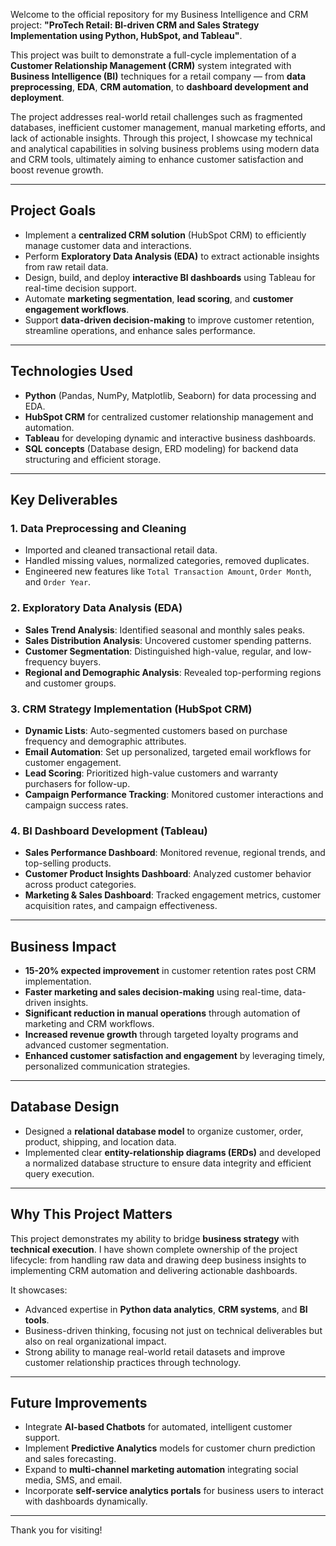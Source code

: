 
Welcome to the official repository for my Business Intelligence and CRM project: **"ProTech Retail: BI-driven CRM and Sales Strategy Implementation using Python, HubSpot, and Tableau"**.

This project was built to demonstrate a full-cycle implementation of a **Customer Relationship Management (CRM)** system integrated with **Business Intelligence (BI)** techniques for a retail company — from **data preprocessing**, **EDA**, **CRM automation**, to **dashboard development and deployment**.

The project addresses real-world retail challenges such as fragmented databases, inefficient customer management, manual marketing efforts, and lack of actionable insights. Through this project, I showcase my technical and analytical capabilities in solving business problems using modern data and CRM tools, ultimately aiming to enhance customer satisfaction and boost revenue growth.

---

## Project Goals
- Implement a **centralized CRM solution** (HubSpot CRM) to efficiently manage customer data and interactions.
- Perform **Exploratory Data Analysis (EDA)** to extract actionable insights from raw retail data.
- Design, build, and deploy **interactive BI dashboards** using Tableau for real-time decision support.
- Automate **marketing segmentation**, **lead scoring**, and **customer engagement workflows**.
- Support **data-driven decision-making** to improve customer retention, streamline operations, and enhance sales performance.

---

## Technologies Used
- **Python** (Pandas, NumPy, Matplotlib, Seaborn) for data processing and EDA.
- **HubSpot CRM** for centralized customer relationship management and automation.
- **Tableau** for developing dynamic and interactive business dashboards.
- **SQL concepts** (Database design, ERD modeling) for backend data structuring and efficient storage.

---

## Key Deliverables

### 1. Data Preprocessing and Cleaning
- Imported and cleaned transactional retail data.
- Handled missing values, normalized categories, removed duplicates.
- Engineered new features like `Total Transaction Amount`, `Order Month`, and `Order Year`.

### 2. Exploratory Data Analysis (EDA)
- **Sales Trend Analysis**: Identified seasonal and monthly sales peaks.
- **Sales Distribution Analysis**: Uncovered customer spending patterns.
- **Customer Segmentation**: Distinguished high-value, regular, and low-frequency buyers.
- **Regional and Demographic Analysis**: Revealed top-performing regions and customer groups.

### 3. CRM Strategy Implementation (HubSpot CRM)
- **Dynamic Lists**: Auto-segmented customers based on purchase frequency and demographic attributes.
- **Email Automation**: Set up personalized, targeted email workflows for customer engagement.
- **Lead Scoring**: Prioritized high-value customers and warranty purchasers for follow-up.
- **Campaign Performance Tracking**: Monitored customer interactions and campaign success rates.

### 4. BI Dashboard Development (Tableau)
- **Sales Performance Dashboard**: Monitored revenue, regional trends, and top-selling products.
- **Customer Product Insights Dashboard**: Analyzed customer behavior across product categories.
- **Marketing & Sales Dashboard**: Tracked engagement metrics, customer acquisition rates, and campaign effectiveness.

---

## Business Impact
- **15-20% expected improvement** in customer retention rates post CRM implementation.
- **Faster marketing and sales decision-making** using real-time, data-driven insights.
- **Significant reduction in manual operations** through automation of marketing and CRM workflows.
- **Increased revenue growth** through targeted loyalty programs and advanced customer segmentation.
- **Enhanced customer satisfaction and engagement** by leveraging timely, personalized communication strategies.

---

## Database Design
- Designed a **relational database model** to organize customer, order, product, shipping, and location data.
- Implemented clear **entity-relationship diagrams (ERDs)** and developed a normalized database structure to ensure data integrity and efficient query execution.

---

## Why This Project Matters
This project demonstrates my ability to bridge **business strategy** with **technical execution**. I have shown complete ownership of the project lifecycle: from handling raw data and drawing deep business insights to implementing CRM automation and delivering actionable dashboards.

It showcases:
- Advanced expertise in **Python data analytics**, **CRM systems**, and **BI tools**.
- Business-driven thinking, focusing not just on technical deliverables but also on real organizational impact.
- Strong ability to manage real-world retail datasets and improve customer relationship practices through technology.

---

## Future Improvements
- Integrate **AI-based Chatbots** for automated, intelligent customer support.
- Implement **Predictive Analytics** models for customer churn prediction and sales forecasting.
- Expand to **multi-channel marketing automation** integrating social media, SMS, and email.
- Incorporate **self-service analytics portals** for business users to interact with dashboards dynamically.

---

Thank you for visiting! 
